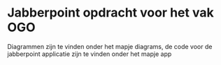 # Jabberpoint opdracht voor het vak OGO
Diagrammen zijn te vinden onder het mapje diagrams, de code voor de jabberpoint applicatie zijn te vinden onder het mapje app
